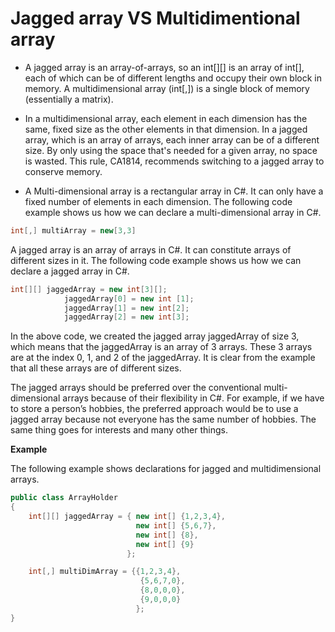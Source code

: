 # Jagged array VS Multidimentional array

- A jagged array is an array-of-arrays, so an int[][] is an array of int[], each of which can be of different lengths and occupy their own block in memory. A multidimensional array (int[,]) is a single block of memory (essentially a matrix).


- In a multidimensional array, each element in each dimension has the same, fixed size as the other elements in that dimension. In a jagged array, which is an array of arrays, each inner array can be of a different size. By only using the space that's needed for a given array, no space is wasted. This rule, CA1814, recommends switching to a jagged array to conserve memory. 

- A Multi-dimensional array is a rectangular array in C#. It can only have a fixed number of elements in each dimension. The following code example shows us how we can declare a multi-dimensional array in C#.
```csharp
int[,] multiArray = new[3,3]
```
A jagged array is an array of arrays in C#. It can constitute arrays of different sizes in it. The following code example shows us how we can declare a jagged array in C#.
```csharp
int[][] jaggedArray = new int[3][];
            jaggedArray[0] = new int [1];
            jaggedArray[1] = new int[2];
            jaggedArray[2] = new int[3];
```
In the above code, we created the jagged array jaggedArray of size 3, which means that the jaggedArray is an array of 3 arrays. These 3 arrays are at the index 0, 1, and 2 of the jaggedArray. It is clear from the example that all these arrays are of different sizes.

The jagged arrays should be preferred over the conventional multi-dimensional arrays because of their flexibility in C#. For example, if we have to store a person’s hobbies, the preferred approach would be to use a jagged array because not everyone has the same number of hobbies. The same thing goes for interests and many other things.



**Example**

The following example shows declarations for jagged and multidimensional arrays.
```csharp
public class ArrayHolder
{
    int[][] jaggedArray = { new int[] {1,2,3,4},
                            new int[] {5,6,7},
                            new int[] {8},
                            new int[] {9}
                          };

    int[,] multiDimArray = {{1,2,3,4},
                             {5,6,7,0},
                             {8,0,0,0},
                             {9,0,0,0}
                            };
}
```
